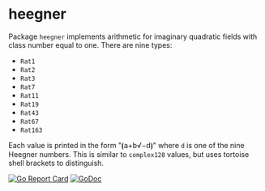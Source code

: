 # heegner

Package `heegner` implements arithmetic for imaginary quadratic fields with class number equal to one. There are nine types:

* `Rat1`
* `Rat2`
* `Rat3`
* `Rat7`
* `Rat11`
* `Rat19`
* `Rat43`
* `Rat67`
* `Rat163`

Each value is printed in the form "⦗a+b√−d⦘" where `d` is one of the nine Heegner numbers. This is similar to `complex128` values, but uses tortoise shell brackets to distinguish.

[![Go Report Card](https://goreportcard.com/badge/gojp/goreportcard)](https://goreportcard.com/report/github.com/meirizarrygelpi/numbers/heegner) [![GoDoc](https://godoc.org/github.com/meirizarrygelpi/numbers/heegner?status.svg)](https://godoc.org/github.com/meirizarrygelpi/numbers/heegner)